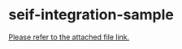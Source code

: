 # seif-integration-sample

[Please refer to the attached file link.](https://github.com/HAECHI-LABS/seif-integration-sample/blob/main/src/app/providers.tsx)
